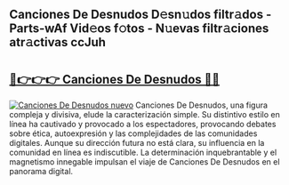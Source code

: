 ## Canciones De Desnudos D𝚎sn𝚞dos filtr𝚊dos - Parts-wAf Vid𝚎os f𝚘tos - N𝚞evas filtr𝚊ciones atr𝚊ctivas ccJuh

# <h2><a href="http://mbcpkp.tromn.icu/?c=Canciones+De+Desnudos">🔗👉👉👉 Canciones De Desnudos 🔗🔗</a></h2>

[![Canciones De Desnudos nuevo](https://i.imgur.com/pEAQMta.gif)](http://mbcpkp.tromn.icu/?c=Canciones+De+Desnudos)
Canciones De Desnudos, una figura compleja y divisiva, elude la caracterización simple. Su distintivo estilo en línea ha cautivado y provocado a los espectadores, provocando debates sobre ética, autoexpresión y las complejidades de las comunidades digitales. Aunque su dirección futura no está clara, su influencia en la comunidad en línea es indiscutible. La determinación inquebrantable y el magnetismo innegable impulsan el viaje de Canciones De Desnudos en el panorama digital.
